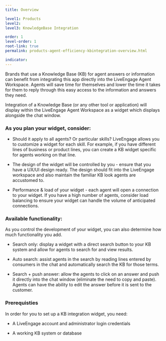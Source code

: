 ```yaml
---
title: Overview

level1: Products
level2: 
level3: KnowledgeBase Integration

order: 1
level-order: 1
root-link: true
permalink: products-agent-efficiency-kbintegration-overview.html

indicator:
---
```


Brands that use a Knowledge Base (KB) for agent answers or information can benefit from integrating this app directly into the LiveEngage Agent Workspace.  Agents will save time for themselves and lower the time it takes for them to reply through this easy access to the information and answers they need. 

Integration of a Knowledge Base (or any other tool or application) will display within the LiveEngage Agent Workspace as a widget which displays alongside the chat window. 

###  As you plan your widget, consider:

* Should it apply to all agents? Or particular skills?  LiveEngage allows you to customize a widget for each skill.  For example, if you have different lines of business or product lines, you can create a KB widget specific for agents working on that line. 

* The design of the widget will be controlled by you - ensure that you have a UX/UI design ready.  The design should fit into the LiveEngage workspace and also maintain the familiar KB look agents are accustomed to.

* Performance & load of your widget - each agent will open a connection to your widget.  If you have a high number of agents, consider load balancing to ensure your widget can handle the volume of anticipated connections. 

###  Available functionality:

As you control the development of your widget, you can also determine how much functionality you add.  

* Search only: display a widget with a direct search button to your KB system and allow for agents to search for and view results.

* Auto search: assist agents in the search by reading lines entered by consumers in the chat and automatically search the KB for those terms.  

* Search + push answer: allow the agents to click on an answer and push it directly into the chat window (eliminate the need to copy and paste).  Agents can have the ability to edit the answer before it is sent to the customer. 

### Prerequisties

In order for you to set up a KB integration widget, you need:

* A LiveEngage account and administrator login credentials

* A working KB system or database

